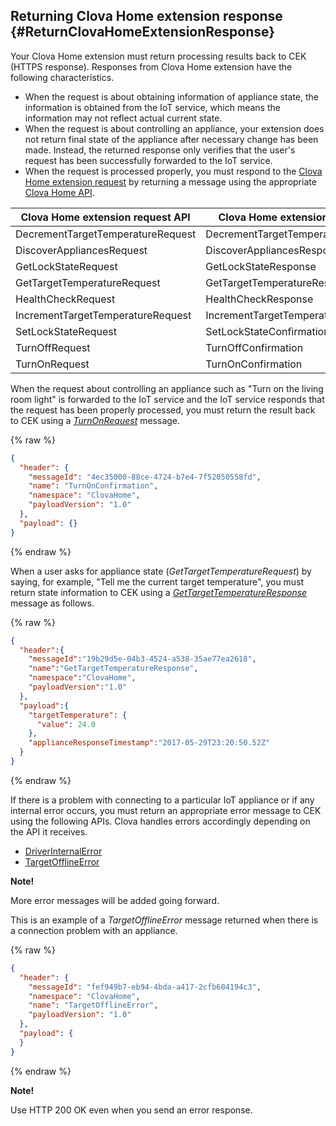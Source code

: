 ## Returning Clova Home extension response {#ReturnClovaHomeExtensionResponse}

Your Clova Home extension must return processing results back to CEK (HTTPS response). Responses from Clova Home extension have the following characteristics.

* When the request is about obtaining information of appliance state, the information is obtained from the IoT service, which means the information may not reflect actual current state.
* When the request is about controlling an appliance, your extension does not return final state of the appliance after necessary change has been made. Instead, the returned response only verifies that the user's request has been successfully forwarded to the IoT service.
* When the request is processed properly, you must respond to the [Clova Home extension request](#HandleClovaHomeExtensionRequest) by returning a message using the appropriate [Clova Home API](/CEK/References/Clova_Home_API.md).

| Clova Home extension request API | Clova Home extension response API |
|------------------------------|------------------------------|
| DecrementTargetTemperatureRequest | DecrementTargetTemperatureConfirmation |
| DiscoverAppliancesRequest         | DiscoverAppliancesResponse             |
| GetLockStateRequest               | GetLockStateResponse                   |
| GetTargetTemperatureRequest       | GetTargetTemperatureResponse           |
| HealthCheckRequest                | HealthCheckResponse                    |
| IncrementTargetTemperatureRequest | IncrementTargetTemperatureConfirmation |
| SetLockStateRequest               | SetLockStateConfirmation               |
| TurnOffRequest                    | TurnOffConfirmation                    |
| TurnOnRequest                     | TurnOnConfirmation                     |


When the request about controlling an appliance such as "Turn on the living room light" is forwarded to the IoT service and the IoT service responds that the request has been properly processed, you must return the result back to CEK using a *[TurnOnRequest](/CEK/References/Clova_Home_API.md)* message.

{% raw %}
```json
{
  "header": {
    "messageId": "4ec35000-88ce-4724-b7e4-7f52050558fd",
    "name": "TurnOnConfirmation",
    "namespace": "ClovaHome",
    "payloadVersion": "1.0"
  },
  "payload": {}
}
```
{% endraw %}

When a user asks for appliance state (*GetTargetTemperatureRequest*) by saying, for example, "Tell me the current target temperature", you must return state information to CEK using a *[GetTargetTemperatureResponse](#GetTargetTemperatureResponse)* message as follows.

{% raw %}
```json
{
  "header":{
    "messageId":"19b29d5e-04b3-4524-a538-35ae77ea2618",
    "name":"GetTargetTemperatureResponse",
    "namespace":"ClovaHome",
    "payloadVersion":"1.0"
  },
  "payload":{
    "targetTemperature": {
      "value": 24.0
    },
    "applianceResponseTimestamp":"2017-05-29T23:20:50.52Z"
  }
}
```
{% endraw %}

If there is a problem with connecting to a particular IoT appliance or if any internal error occurs, you must return an appropriate error message to CEK using the following APIs. Clova handles errors accordingly depending on the API it receives.

* [DriverInternalError](#DriverInternalError)
* [TargetOfflineError](#TargetOfflineError)

<div class="note">
<p><strong>Note!</strong></p>
<p>More error messages will be added going forward.</p>
</div>

This is an example of a *TargetOfflineError* message returned when there is a connection problem with an appliance.

{% raw %}
```json
{
  "header": {
    "messageId": "fef949b7-eb94-4bda-a417-2cfb604194c3",
    "namespace": "ClovaHome",
    "name": "TargetOfflineError",
    "payloadVersion": "1.0"
  },
  "payload": {
  }
}
```
{% endraw %}


<div class="note">
<p><strong>Note!</strong></p>
<p>Use HTTP 200 OK even when you send an error response.</p>
</div>